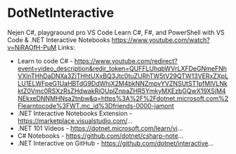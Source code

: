 # DotNetInteractive

Nejen C#, playgraound pro VS Code
Learn C#, F#, and PowerShell with VS Code & .NET Interactive Notebooks
https://www.youtube.com/watch?v=NiRAOfH-PuM
Links:

- Learn to code C# - https://www.youtube.com/redirect?event=video_description&redir_token=QUFFLUhqbWVrLXFDeGNmeFNhVXlnTHhDaDNXa3ZiTHhtUXxBQ3Jtc0tuZURhTW5tV29QTW13VERxZXpLLU1ELWFpeG1UaHBTdG9DdWhiX2M4bkNNZmpvYVZNSUtST1pfMlVLNkktZ0Vmc0RSXzRsZHdwakRiOUplZnpaZHR5YmkyMXEzbGQwX19XSjM4NEkxeDNNMHNsa2tnbw&q=https%3A%2F%2Fdotnet.microsoft.com%2Flearntocode%3FWT.mc_id%3Dfriends-0000-jamont
- .NET Interactive Notebooks Extension - https://marketplace.visualstudio.com/...
- .NET 101 Videos - https://dotnet.microsoft.com/learn/vi...
- C# Notebooks - https://github.com/dotnet/csharp-note...
- .NET Interactive on GitHub - https://github.com/dotnet/interactive...

